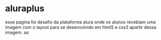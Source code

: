 # aluraplus
esse pagina foi desafio da plataforma  alura onde os alunos recebiam uma imagem com o layout para se desenvolvido em html5 e css3 apartir dessa imagem. ao
